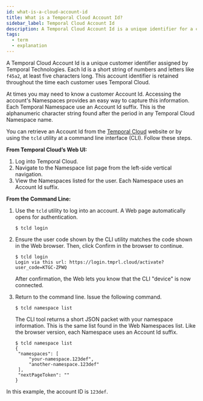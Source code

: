 ```yaml
---
id: what-is-a-cloud-account-id
title: What is a Temporal Cloud Account Id?
sidebar_label: Temporal Cloud Account Id
description: A Temporal Cloud Account Id is a unique identifier for a customer.
tags:
  - term
  - explanation
---
```



A Temporal Cloud Account Id is a unique customer identifier assigned by Temporal Technologies.
Each Id is a short string of numbers and letters like `f45a2`, at least five characters long.
This account identifier is retained throughout the time each customer uses Temporal Cloud.

At times you may need to know a customer Account Id.
Accessing the account's Namespaces provides an easy way to capture this information.
Each Temporal Namespace use an Account Id suffix.
This is the alphanumeric character string found after the period in any Temporal Cloud Namespace name.

You can retrieve an Account Id from the [Temporal Cloud](https://cloud.temporal.io) website or by using the `tcld` utility at a command line interface (CLI).
Follow these steps.

**From Temporal Cloud’s Web UI:**

1. Log into Temporal Cloud.
2. Navigate to the Namespace list page from the left-side vertical navigation. 
3. View the Namespaces listed for the user. 
   Each Namespace uses an Account Id suffix.

**From the Command Line:**

1. Use the `tcld` utility to log into an account.
   A Web page automatically opens for authentication.

       $ tcld login

2. Ensure the user code shown by the CLI utility matches the code shown in the Web browser.
   Then, click Confirm in the browser to continue.

       $ tcld login
       Login via this url: https://login.tmprl.cloud/activate?user_code=KTGC-ZPWQ

   After confirmation, the Web lets you know that the CLI "device" is now connected.

4. Return to the command line.
   Issue the following command.

       $ tcld namespace list

   The CLI tool returns a short JSON packet with your namespace information. 
   This is the same list found in the Web Namespaces list.
   Like the browser version, each Namespace uses an Account Id suffix.

       $ tcld namespace list
       {
   	    "namespaces": [
       		"your-namespace.123def",
       		"another-namespace.123def"
   	    ],
       	"nextPageToken": ""
       }

In this example, the account ID is `123def`.


